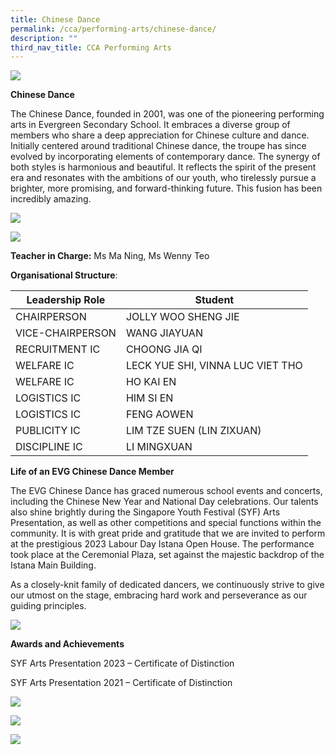 ```yaml
---
title: Chinese Dance
permalink: /cca/performing-arts/chinese-dance/
description: ""
third_nav_title: CCA Performing Arts
---
```

![](/images/cd_01%20-%20ning%20ma.jpg)

**Chinese Dance**

The Chinese Dance, founded in 2001, was one of the pioneering performing arts in Evergreen Secondary School. It embraces a diverse group of members who share a deep appreciation for Chinese culture and dance. Initially centered around traditional Chinese dance, the troupe has since evolved by incorporating elements of contemporary dance. The synergy of both styles is harmonious and beautiful. It reflects the spirit of the present era and resonates with the ambitions of our youth, who tirelessly pursue a brighter, more promising, and forward-thinking future. This fusion has been incredibly amazing.

![](/images/cd_03%20-%20ning%20ma.jpg)

![](/images/cd_05%20-%20ning%20ma.jpg)

**Teacher in Charge:** Ms Ma Ning, Ms Wenny Teo

**Organisational Structure**:


 | Leadership Role | Student                                  |
|---------------------------------|-------------------------------------------------------|
| CHAIRPERSON | JOLLY WOO SHENG JIE                                           |
| VICE-CHAIRPERSON | WANG JIAYUAN                                          |
| RECRUITMENT IC | CHOONG JIA QI                                            |
| WELFARE IC          | LECK YUE SHI, VINNA LUC VIET THO                                    |
| WELFARE IC                | HO KAI EN                                     |
| LOGISTICS IC         | HIM SI EN                                   |
| LOGISTICS IC                           | FENG AOWEN                    |
| PUBLICITY IC                | LIM TZE SUEN (LIN ZIXUAN)                                    |
| DISCIPLINE IC                   | LI MINGXUAN                                 |

**Life of an EVG Chinese Dance Member**

The EVG Chinese Dance has graced numerous school events and concerts, including the Chinese New Year and National Day celebrations. Our talents also shine brightly during the Singapore Youth Festival (SYF) Arts Presentation, as well as other competitions and special functions within the community. It is with great pride and gratitude that we are invited to perform at the prestigious 2023 Labour Day Istana Open House. The performance took place at the Ceremonial Plaza, set against the majestic backdrop of the Istana Main Building.

As a closely-knit family of dedicated dancers, we continuously strive to give our utmost on the stage, embracing hard work and perseverance as our guiding principles.

![](/images/cd_06%20-%20ning%20ma.jfif)

**Awards and Achievements**

SYF Arts Presentation 2023 – Certificate of Distinction

SYF Arts Presentation 2021 – Certificate of Distinction

![](/images/cd_07%20-%20ning%20ma.jpg)

![](/images/cd_08%20-%20ning%20ma.jpg)

![](/images/cd_09_farewell.jpg)